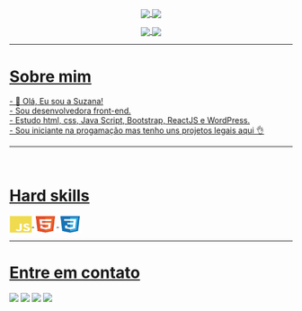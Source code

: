 
<p align="center">
  <a href="#">
    <img align="center" width="500" src="https://user-images.githubusercontent.com/98489178/178058751-dc75f8ae-900c-472d-953d-0dae417c72ed.png"/>
  </a>
  <a href="#">
    <img align="center" width="300" src="https://user-images.githubusercontent.com/98489178/178058726-53d37392-08cc-4724-af67-c493790ed226.gif" />
  </a>
</p>

<div align="center">
  <a href="https://github.com/suzana-s">
  <img 
       align="center"
       height="150px"
       src="https://github-readme-stats.vercel.app/api/top-langs/?username=suzana-s&layout=compact&langs_count=7&theme=moltack"/>
    <img
       align="center"
       height="150px"
       src="https://github-readme-stats.vercel.app/api?username=suzana-s&show_icons=true&theme=moltack&include_all_commits=true&count_private=true"/>
</div>
<hr>
<h1>Sobre mim</h1>
- 👋 Olá, Eu sou a Suzana!<br>
- Sou desenvolvedora front-end.<br>
- Estudo html, css, Java Script, Bootstrap, ReactJS e WordPress.<br>
- Sou iniciante na progamação mas tenho uns projetos legais aqui 👌

 <hr>

<div style="display: inline_block"><br>
  <h1>Hard skills</h1>
  <img align="center" alt="Suzana-Js" height="30" width="40" src="https://raw.githubusercontent.com/devicons/devicon/master/icons/javascript/javascript-plain.svg">
  <img align="center" alt="Suzana-HTML" height="30" width="40" src="https://raw.githubusercontent.com/devicons/devicon/master/icons/html5/html5-original.svg">
  <img align="center" alt="Suzana-CSS" height="30" width="40" src="https://raw.githubusercontent.com/devicons/devicon/master/icons/css3/css3-original.svg">
 
</div>

<hr>

<div>
  <h1>Entre em contato</h1>
  <a href="https://instagram.com/suzana.slls" target="_blank"><img src="https://img.shields.io/badge/-Instagram-%23E4405F?style=for-the-badge&logo=instagram&logoColor=white" target="_blank"></a>
  <a href = "mailto:suzanasales32@gmail.com"><img src="https://img.shields.io/badge/-Gmail-%23333?style=for-the-badge&logo=gmail&logoColor=white" target="_blank"></a>
  <a href="https://www.linkedin.com/in/suzana-sales-720366208/" target="_blank"><img src="https://img.shields.io/badge/-LinkedIn-%230077B5?style=for-the-badge&logo=linkedin&logoColor=white" target="_blank"></a> 
  <a href="https://api.whatsapp.com/send?phone=+5588996084819"><img src="https://img.shields.io/badge/WhatsApp-25D366?style=for-the-badge&logo=whatsapp&logoColor=white"></a>
 
</div>
  
